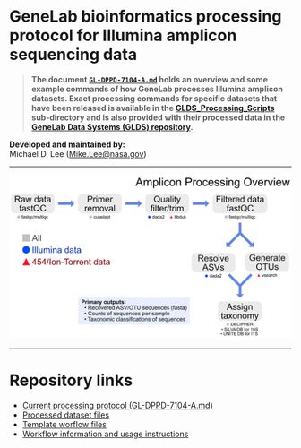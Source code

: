 # GeneLab bioinformatics processing protocol for Illumina amplicon sequencing data

> **The document [`GL-DPPD-7104-A.md`](GL-DPPD-7104-A.md) holds an overview and some example commands of how GeneLab processes Illumina amplicon datasets. Exact processing commands for specific datasets that have been released is available in the [GLDS_Processing_Scripts](../GLDS_Processing_Scripts) sub-directory and is also provided with their processed data in the [GeneLab Data Systems (GLDS) repository](https://genelab-data.ndc.nasa.gov/genelab/projects).**  

**Developed and maintained by:**  
Michael D. Lee (Mike.Lee@nasa.gov)

--- 

<p align="center">
<a href="../images/GL-amplicon-overview.pdf"><img src="../images/GL-amplicon-overview.png"></a>
</p>

--- 

# Repository links

* [Current processing protocol (GL-DPPD-7104-A.md)](GL-DPPD-7104-A.md)  
* [Processed dataset files](../GLDS_Processing_Scripts)  
* [Template worflow files](workflow-template)  
* [Workflow information and usage instructions](workflow-usage.md)
